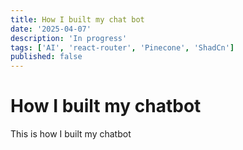 ```yaml
---
title: How I built my chat bot
date: '2025-04-07'
description: 'In progress'
tags: ['AI', 'react-router', 'Pinecone', 'ShadCn']
published: false
---
```


# How I built my chatbot

This is how I built my chatbot
